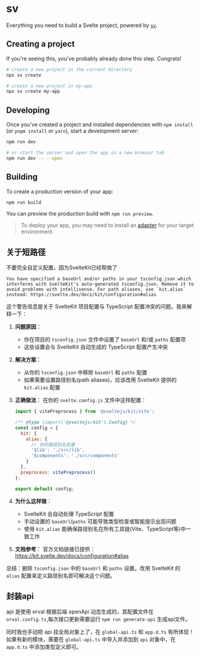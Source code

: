 # sv

Everything you need to build a Svelte project, powered by [`sv`](https://github.com/sveltejs/cli).

## Creating a project

If you're seeing this, you've probably already done this step. Congrats!

```bash
# create a new project in the current directory
npx sv create

# create a new project in my-app
npx sv create my-app
```

## Developing

Once you've created a project and installed dependencies with `npm install` (or `pnpm install` or `yarn`), start a development server:

```bash
npm run dev

# or start the server and open the app in a new browser tab
npm run dev -- --open
```

## Building

To create a production version of your app:

```bash
npm run build
```

You can preview the production build with `npm run preview`.

> To deploy your app, you may need to install an [adapter](https://svelte.dev/docs/kit/adapters) for your target environment.


## 关于短路径
不要完全自定义配置，因为SvelteKit已经帮做了
```
You have specified a baseUrl and/or paths in your tsconfig.json which interferes with SvelteKit's auto-generated tsconfig.json. Remove it to avoid problems with intellisense. For path aliases, use `kit.alias` instead: https://svelte.dev/docs/kit/configuration#alias
```

这个警告信息是关于 SvelteKit 项目配置与 TypeScript 配置冲突的问题。我来解释一下：

1. **问题原因**：
   - 你在项目的 `tsconfig.json` 文件中设置了 `baseUrl` 和/或 `paths` 配置项
   - 这些设置会与 SvelteKit 自动生成的 TypeScript 配置产生冲突

2. **解决方案**：
   - 从你的 `tsconfig.json` 中移除 `baseUrl` 和 `paths` 配置
   - 如果需要设置路径别名(path aliases)，应该改用 SvelteKit 提供的 `kit.alias` 配置

3. **正确做法**：
   在你的 `svelte.config.js` 文件中这样配置：
   ```js
   import { vitePreprocess } from '@sveltejs/kit/vite';

   /** @type {import('@sveltejs/kit').Config} */
   const config = {
     kit: {
       alias: {
         // 你的路径别名配置
         '$lib': './src/lib',
         '$components': './src/components'
       }
     },
     preprocess: vitePreprocess()
   };

   export default config;
   ```

4. **为什么这样做**：
   - SvelteKit 会自动处理 TypeScript 配置
   - 手动设置的 `baseUrl`/`paths` 可能导致类型检查或智能提示出现问题
   - 使用 `kit.alias` 能确保路径别名在所有工具链(Vite、TypeScript等)中一致工作

5. **文档参考**：
   官方文档链接已提供：https://kit.svelte.dev/docs/configuration#alias

总结：删除 `tsconfig.json` 中的 `baseUrl` 和 `paths` 设置，改用 SvelteKit 的 `alias` 配置来定义路径别名即可解决这个问题。


## 封装api
api 是使用 orval 根据后端 openApi 动态生成的，其配置文件在 `orval.config.ts`,每次接口更新需要运行 `npm run generate-api` 生成api文件。

同时我也手动把 api 挂全局对象上了，在 `global-api.ts` 和  `app.d.ts` 有所体现！    
 如果有新的模块，需要在 `global-api.ts` 中导入并添加到 `api` 对象中，在 `app.d.ts` 中添加类型定义即可。